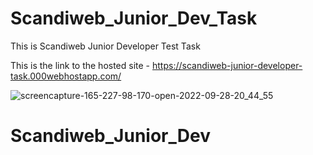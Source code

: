 # Scandiweb_Junior_Dev_Task
This is Scandiweb Junior Developer Test Task 

This is the link to the hosted site - https://scandiweb-junior-developer-task.000webhostapp.com/

![screencapture-165-227-98-170-open-2022-09-28-20_44_55](https://user-images.githubusercontent.com/53470896/194295696-24fd1f2e-ee9a-45eb-b522-d4da697f513f.png)
# Scandiweb_Junior_Dev
